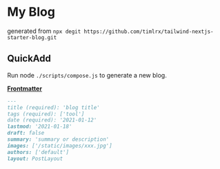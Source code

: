 # My Blog

generated from `npx degit https://github.com/timlrx/tailwind-nextjs-starter-blog.git`

## QuickAdd

Run node `./scripts/compose.js` to generate a new blog.

**[Frontmatter](https://tailwind-nextjs-starter-blog.vercel.app/blog/introducing-tailwind-nextjs-starter-blog#frontmatter)**

```Markdown
---
title (required): 'blog title'
tags (required): ['tool']
date (required): '2021-01-12'
lastmod: '2021-01-18'
draft: false
summary: 'summary or description'
images: ['/static/images/xxx.jpg']
authors: ['default']
layout: PostLayout
```
